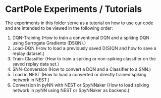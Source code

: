 # CartPole Experiments / Tutorials
The experiments in this folder serve as a tutorial on how to use our code and are intended to be viewed in the following order:
  1. DQN-Training (How to train a conventional DQN and a spiking DQN using Surrogate Gradients (DSQN).)
  2. Load-DQN (How to load a previously saved D(S)QN and how to save a replay dataset.)
  3. Train-Classifier (How to train a spiking or non-spiking classifier on the saved replay data set.)
  4. SNN-Conversion (How to convert a DQN and a Classifier to a SNN.)
  5. Load in NEST (How to load a converted or directly trained spiking network in NEST.)
  6. Conversion in pyNN with NEST or SpyNNaker (How to load spiking network in pyNN using NEST or SpyNNaker as backend.)
